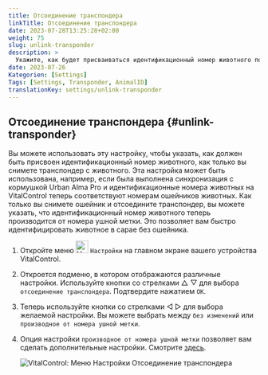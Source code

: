 ```yaml
---
title: Отсоединение транспондера
linkTitle: Отсоединение транспондера
date: 2023-07-28T13:25:28+02:00
weight: 75
slug: unlink-transponder
description: >
  Укажите, как будет присваиваться идентификационный номер животного после отсоединения транспондера.
date: 2023-07-26
Kategorien: [Settings]
Tags: [Settings, Transponder, AnimalID]
translationKey: settings/unlink-transponder
---
```

## Отсоединение транспондера {#unlink-transponder}

Вы можете использовать эту настройку, чтобы указать, как должен быть присвоен идентификационный номер животного, как только вы снимете транспондер с животного. Эта настройка может быть использована, например, если была выполнена синхронизация с кормушкой Urban Alma Pro и идентификационные номера животных на VitalControl теперь соответствуют номерам ошейников животных. Как только вы снимете ошейник и отсоедините транспондер, вы можете указать, что идентификационный номер животного теперь производится от номера ушной метки. Это позволяет вам быстро идентифицировать животное в сарае без ошейника.

1. Откройте меню <img src="/icons/gear.svg" width="25" align="bottom" alt="Настройки" /> `Настройки` на главном экране вашего устройства VitalControl.

2. Откроется подменю, в котором отображаются различные настройки. Используйте кнопки со стрелками △ ▽ для выбора `отсоединение транспондера`. Подтвердите нажатием `OK`.

3. Теперь используйте кнопки со стрелками ◁ ▷ для выбора желаемой настройки. Вы можете выбрать между `без изменений` или `производное от номера ушной метки`.

4. Опция настройки `производное от номера ушной метки` позволяет вам сделать дополнительные настройки. Смотрите [здесь](/ru/docs/settings/animal-registration/#правое-смещение).

   ![VitalControl: Меню Настройки Отсоединение транспондера](../images/unlink-transponder.png "Отсоединение транспондера")
